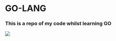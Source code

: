 # GO-LANG




### This is a repo of my code whilst learning GO 

<img src="https://www.nixsolutions.com/uploads/2020/07/Golang.png"></img>